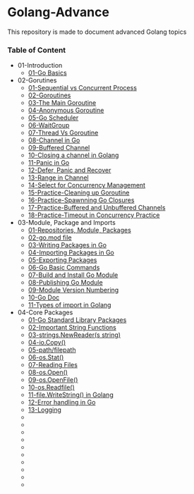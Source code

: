 # Golang-Advance
This repository is made to document advanced Golang topics

### Table of Content
* 01-Introduction
    * [01-Go Basics](https://github.com/nilanjanb3/golang.git)
* 02-Gorutines
    * [01-Sequential vs Concurrent Process](https://blog.bitsrc.io/sequential-vs-concurrent-vs-parallelism-87d1907e5be0)
    * [02-Goroutines](https://www.freecodecamp.org/news/concurrent-programming-in-go/)
    * [03-The Main Goroutine](https://www.educative.io/answers/what-is-a-goroutine)
    * [04-Anonymous Goroutine](https://www.tutorialspoint.com/anonymous-goroutines-in-golang)
    * [05-Go Scheduler](https://www.kelche.co/blog/go/golang-scheduling/)
    * [06-WaitGroup](https://www.geeksforgeeks.org/using-waitgroup-in-golang/)
    * [07-Thread Vs Goroutine](https://www.tutorialspoint.com/goroutine-vs-thread-in-golang)
    * [08-Channel in Go](https://www.geeksforgeeks.org/channel-in-golang/)
    * [09-Buffered Channel](https://www.geeksforgeeks.org/buffered-channel-in-golang/)
    * [10-Closing a channel in Golang](https://www.scaler.com/topics/golang/closing-the-channel-in-golang/)
    * [11-Panic in Go](https://www.geeksforgeeks.org/panic-in-golang/)
    * [12-Defer, Panic and Recover](https://go.dev/blog/defer-panic-and-recover)
    * [13-Range in Channel](https://techwasti.com/range-over-channel-in-go-lang)
    * [14-Select for Concurrency Management](https://www.geeksforgeeks.org/select-statement-in-go-language/)
    * [15-Practice-Cleaning up Goroutine](https://medium.com/codezillas/golang-leaky-goroutines-and-how-to-clean-them-30b505417028)
    * [16-Practice-Spawnning Go Closures](./src/07-spawning_goroutine_clousures.go)
    * [17-Practice-Buffered and Unbuffered Channels](https://www.scaler.com/topics/golang/buffered-and-unbuffered-channel-in-golang/)
    * [18-Practice-Timeout in Concurrency Practice](https://go.dev/blog/concurrency-timeouts)
* 03-Module, Package and Imports
    * [01-Repositories, Module, Packages](https://www.workfall.com/learning/blog/how-to-use-go-modules-for-package-management/)
    * [02-go.mod file](https://go.dev/doc/modules/gomod-ref)
    * [03-Writing Packages in Go](https://medium.com/mindorks/how-to-create-a-package-in-go-ae4e79b95241)
    * [04-Importing Packages in Go](https://www.digitalocean.com/community/tutorials/importing-packages-in-go)
    * [05-Exporting Packages](https://www.callicoder.com/golang-packages/)
    * [06-Go Basic Commands](https://mayurwadekar2.medium.com/golangs-go-build-command-f471a5e8535d)
    * [07-Build and Install Go Module](https://www.geeksforgeeks.org/how-to-build-and-install-go-program/)
    * [08-Publishing Go Module](https://www.digitalocean.com/community/tutorials/how-to-distribute-go-modules)
    * [09-Module Version Numbering](https://go.dev/doc/modules/version-numbers)
    * [10-Go Doc](https://godocs.io/cmd/go)
    * [11-Types of import in Golang](https://www.geeksforgeeks.org/import-in-golang/)
* 04-Core Packages
    * [01-Go Standard Library Packages](https://pkg.go.dev/std)
    * [02-Important String Functions](https://www.golangprograms.com/golang/string-functions/)
    * [03-strings.NewReader(s string)](https://pkg.go.dev/strings#NewReader)
    * [04-io.Copy()](https://www.geeksforgeeks.org/io-copy-function-in-golang-with-examples/)
    * [05-path/filepath](https://pkg.go.dev/path/filepath)
    * [06-os.Stat()](https://www.golinuxcloud.com/golang-os-stat/)
    * [07-Reading Files](https://gobyexample.com/reading-files)
    * [08-os.Open()](https://pkg.go.dev/os)
    * [09-os.OpenFile()](https://pkg.go.dev/os#OpenFile)
    * [10-os.Readfile()](https://pkg.go.dev/os#ReadFile)
    * [11-file.WriteString() in Golang](https://golangbot.com/write-files/)
    * [12-Error handling in Go](https://go.dev/blog/error-handling-and-go)
    * [13-Logging](https://www.honeybadger.io/blog/golang-logging/)
    * []()
    * []()
    * []()
    * []()
    * []()
    * []()
    * []()
    * []()
    * []()
    * []()
    